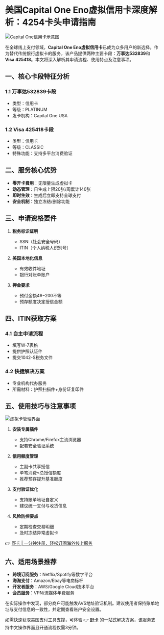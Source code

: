 # 美国Capital One Eno虚拟信用卡深度解析：4254卡头申请指南

![Capital One信用卡示意图](https://bbtdd.com/wp-content/uploads/img/45549323476946.webp)

在全球线上支付领域，**Capital One Eno虚拟信用卡**已成为众多用户的新选择。作为替代传统银行虚拟卡的服务，该产品提供两种主要卡段：**万事达532839**和**Visa 425418**。本文将深入解析其申请流程、使用特点及注意事项。

## 一、核心卡段特征分析
### 1.1 万事达532839卡段
- 类型：信用卡
- 等级：PLATINUM
- 发卡机构：Capital One USA

### 1.2 Visa 425418卡段
- 类型：信用卡
- 等级：CLASSIC
- 特殊功能：支持多平台消费验证

## 二、服务核心优势
- **零开卡费用**：无限量生成虚拟卡
- **动态管理**：日生成上限20张/周累计140张
- **即时生效**：生成后立即支持全球支付
- **安全机制**：独立冻结/删除功能

## 三、申请资格要件
1. **税务标识证明**
   - SSN（社会安全号码）
   - ITIN（个人纳税人识别号）

2. **美国本地化信息**
   - 有效收件地址
   - 银行对账单账户

3. **押金要求**
   - 预付金额$49-$200不等
   - 预存额度决定授信金额

## 四、ITIN获取方案
### 4.1 自主申请流程
- 填写W-7表格
- 提供护照认证件
- 提交1042-S税务文件

### 4.2 快捷解决方案
- 专业机构代办服务
- 所需材料：护照扫描件+身份证复印件

## 五、使用技巧与注意事项
![虚拟卡管理界面](https://bbtdd.com/wp-content/uploads/img/821460509.webp)

1. **安装专属插件**
   - 支持Chrome/Firefox主流浏览器
   - 配套安全验证系统

2. **信用额度管理**
   - 主副卡共享授信
   - 单笔消费≤总授信额度
   - 推荐预存提升基准额度

3. **支付验证优化**
   - 支持账单地址自定义
   - 建议统一支付与收货信息

4. **风险防控要点**
   - 定期检查交易明细
   - 及时冻结异常虚拟卡

👉 [野卡 | 一分钟注册，轻松订阅海外线上服务](https://bbtdd.com/yeka)

## 六、适用场景推荐
- **跨境订阅服务**：Netflix/Spotify等数字平台
- **海淘支付**：Amazon/Ebay等电商标杆
- **开发者服务**：AWS/Google Cloud技术平台
- **会员服务**：VPN/流媒体年费服务

在实际操作中发现，部分商户可能触发AVS地址验证机制。建议使用者保持账单地址与支付信息的一致性，并定期查看账户安全设置。

如需快速获取美国支付工具支撑，可体验 👉 [野卡](https://bbtdd.com/yeka) 的一站式解决方案，该服务支持中文操作界面且开通流程仅需3分钟。